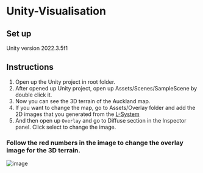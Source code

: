# Unity-Visualisation

## Set up
Unity version 2022.3.5f1

## Instructions
1. Open up the Unity project in root folder.
2. After opened up Unity project, open up Assets/Scenes/SampleScene by double click it.
3. Now you can see the 3D terrain of the Auckland map.
4. If you want to change the map, go to Assets/Overlay folder and add the 2D images that you generated from the [L-System](https://github.com/UoA-CS715-Group12/Python-Lsystem)
5. And then open up `Overlay` and go to Diffuse section in the Inspector panel. Click select to change the image.

### Follow the red numbers in the image to change the overlay image for the 3D terrain.

![image](https://github.com/UoA-CS715-Group12/Unity-Visualisation/assets/69305722/e246f6e0-91fd-4231-b704-1e5bcf834852)
